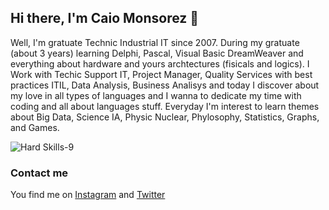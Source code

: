 ## Hi there, I'm Caio Monsorez  👋


Well, I'm gratuate Technic Industrial IT since 2007. During my gratuate (about 3 years) learning Delphi, Pascal, Visual Basic DreamWeaver and everything about hardware and yours archtectures (fisicals and logics). I Work with Techic Support IT, Project Manager, Quality Services with best practices ITIL, Data Analysis, Business Analisys and today I discover about my love in all types of languages and I wanna to dedicate my time with coding and all about languages stuff.
Everyday I'm interest to learn themes about Big Data, Science IA, Physic Nuclear, Phylosophy, Statistics, Graphs, and Games.

![Hard Skills-9](https://user-images.githubusercontent.com/68040965/101409550-d0061a00-38bc-11eb-8273-2dae5083960b.gif)



### Contact me
You find me on [Instagram](https://www.instagram.com/caiomonsorez) and [Twitter](https://twitter.com.br/caiomonsorez)

<!--
**CaioMonsorez/CaioMonsorez** is a ✨ _special_ ✨ repository because its `README.md` (this file) appears on your GitHub profile.

- 🔭 I’m currently working on my personal project ITBOOK
- 🌱 I’m currently learning JavaScript, CSS, MySQL, HTML and Bootstrap 4
- 👯 I’m looking to collaborate on HTML, CSS and Bootstrap 4
- 🤔 I’m looking for help with Python and Django

